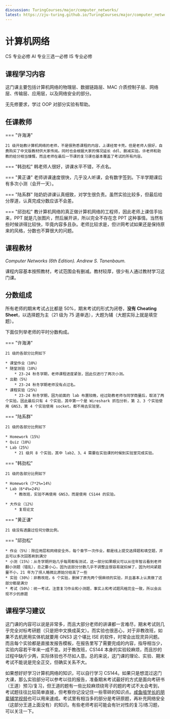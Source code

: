 ```yaml
---
discussion: TuringCourses/major/computer_networks/
latest: https://zju-turing.github.io/TuringCourses/major/computer_networks/
---
```


# 计算机网络

<div class="badges">
<span class="badge cs-badge">CS 专业必修</span>
<span class="badge ai-badge">AI 专业三选一必修</span>
<span class="badge is-badge">IS 专业必修</span>
</div>

## 课程学习内容

这门课主要包括计算机网络的物理层、数据链路层、MAC 介质控制子层、网络层、传输层、应用层，以及网络安全的部分。

无先修要求，学过 OOP 对部分实验有帮助。

## 任课教师

=== "许海涛"

    21 级开始教计算机网络的老师，不是很熟悉课程的内容，上课经常卡壳。但是老师人很好，自费购买了中文版教材供大家传阅。同时也会根据大家的情况延长 ddl、删减实验。许老师和助教的给分相当慷慨，而且老师在最后一节课的复习课也基本覆盖了考试的所有内容。

=== "韩劲松"
    韩老师人很好，讲课水平不错，不点名。

=== "黄正谦"
    老师讲课速度很快，几乎没人听课，会有数字签到。下半学期课后有多次小测（会开一天）。

=== "陆系群"
    陆奶奶讲课认真细致，对学生很负责。虽然实验比较多，但最后给分厚道，认真完成分数应该不会差。

=== "邱劲松"
    教计算机网络的真正做计算机网络的工程师，因此老师上课信手拈来，PPT 就是几张图片，然后展开讲，所以完全不存在念 PPT 这种事情。当然有些时候讲得比较快，毕竟内容多且杂。老师比较求是，但计网考试如果还是保持原来的风格，分数也不算很大的问题。

## 课程教材

*Computer Networks (6th Edition). Andrew S. Tanenbaum.*

课程内容基本按照教材，考试范围会有删减。教材较厚，很少有人通过教材学习这门课。

## 分数组成

所有老师的期末考试占比都是 50%，期末考试的形式为闭卷，**没有 Cheating Sheet**，以选择题为主（21 级为 75 道单选），大题为辅（大题实际上就是填空题）。

下面仅列举老师的平时分数构成。

=== "许海涛"

    21 级的各部分比例如下

    * 课堂作业（10%）
    * 随堂测验（10%）
        * 23-24 秋冬学期，老师课程进度紧张，因此仅进行了两次小测。
    * 出勤（5%）
        * 23-24 秋冬学期老师没有点过名。
    * 课程实验（25%）
        * 23-24 秋冬学期，因为前面的 lab 布置较晚，经过助教老师与同学商量后，取消了两个实验。因此最后只有 4 个实验，其中第一个是 Wireshark 抓包分析，第 2、3 个实验使用 GNS3，第 4 个实验使用 socket。都不用去实验室。

=== "陆系群"

    21 级的各部分比例如下

    * Homework（15%）
    * Quiz（10%）
    * Lab（25%）
        * 21 级共 8 个实验，其中 lab2、3、4 需要在实验课的时候到实验室完成实验。

=== "韩劲松"

    21 级的各部分比例如下

    * Homework（7*2%=14%）
    * Lab（6*4%=24%）
        * 教改班，实验不再使用 GNS3，而是使用 CS144 的实验。

    * 大作业（12%）
        * 复现论文
        
=== "黄正谦"

    21 级没有透露过任何分数比例。

=== "邱劲松"

    * 作业（5%）：除应用层和网络安全外，每个章节一次作业，都是线上提交选择题和填空题，并且可以多次回答刷到满分
    * 小测（15%）：从冬学期开始几乎每周都有测试，这一部分如果眼尖可以从往年智云看到老师翻小测题（错乱），总之要小心，因为这部分分数几乎不调整且很容易就扣掉了，因为时间紧题量不小，21 年为了捞人略微比原始分给高了一些
    * 实验（30%）：非教改班，6 个实验，删掉了原先两个很麻烦的实验，并且基本上认真做了这部分都是满分
    * 考试（50%）：统一考试，注意复习作业和小测题，事实上和考试题风格完全一致，所以会出现不少的原题
    
## 课程学习建议

这门课的内容可以说是非常多，而且大部分老师的讲课都一言难尽，期末考试则几乎完全对标考研题（只是把中文换成英文）。而实验也很恶心，对于非教改班，如果不去机房用实体机就要用 GNS3 这个堪比 ISE 的软件，时常会出现灵异问题。而且每个实验都是直接发报告模板，在报告里写了需要完成的内容，指导相当少，实验内容若干年来一成不变。对于教改班，CS144 本身的实验较麻烦，而且抄的过程中缺斤少两，实际体验也不尽如人意。总的来说，这门课的理论、实验、期末考试不能说是完全正交，但确实关系不大。

如果想好好学习计算机网络的知识，可以自行学习 CS144。如果只是想混过这门大课，那么实验部分可以参考以往的报告，准备期末考试最好的方式是面向考研书（王道）预习/复习，但王道的题有一些比较麻烦绕弯子的题的考试不太会考到，考试题往往比较简单直接，但考察你记没记住一些零碎的知识点。[咸鱼喧学长的朋辈辅学视频](https://www.bilibili.com/video/BV1Xr4y1r7gM/)也可以用来速成。考试里有相当多的部分是考研原题，再补充网络安全（这部分王道上面没有）的知识。有些老师考前可能会有针对性的复习/练习题，可以关注一下。
